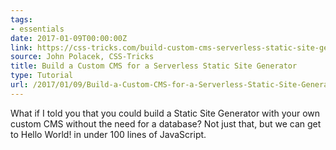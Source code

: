 ```yaml
---
tags:
- essentials
date: 2017-01-09T00:00:00Z
link: https://css-tricks.com/build-custom-cms-serverless-static-site-generator/
source: John Polacek, CSS-Tricks
title: Build a Custom CMS for a Serverless Static Site Generator
type: Tutorial
url: /2017/01/09/Build-a-Custom-CMS-for-a-Serverless-Static-Site-Generator-CSS-Tricks/
---
```


What if I told you that you could build a Static Site Generator with your own custom CMS without the need for a database? Not just that, but we can get to Hello World! in under 100 lines of JavaScript.






